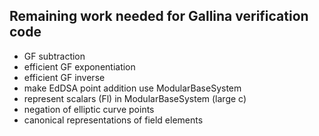 Remaining work needed for Gallina verification code
---------------------------------------------------
+ GF subtraction
+ efficient GF exponentiation
+ efficient GF inverse
+ make EdDSA point addition use ModularBaseSystem
+ represent scalars (Fl) in ModularBaseSystem (large c)
+ negation of elliptic curve points
+ canonical representations of field elements
